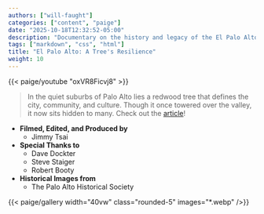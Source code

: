 ```yaml
---
authors: ["will-faught"]
categories: ["content", "paige"]
date: "2025-10-18T12:32:52-05:00"
description: "Documentary on the history and legacy of the El Palo Alto Tree."
tags: ["markdown", "css", "html"]
title: "El Palo Alto: A Tree's Resilience"
weight: 10
---
```


{{< paige/youtube "oxVR8Ficvj8" >}}

> In the quiet suburbs of Palo Alto lies a redwood tree that defines the city, community, and culture. Though it once towered over the valley, it now sits hidden to many. Check out the [article](https://www.paloaltoonline.com/community/2024/05/14/its-health-has-been-neglected-local-teen-creates-documentary-on-palo-altos-most-famous-tree/)!

* **Filmed, Edited, and Produced by**
    * Jimmy Tsai
* **Special Thanks to**
    * Dave Dockter
    * Steve Staiger
    * Robert Booty
* **Historical Images from**
  * The Palo Alto Historical Society

{{< paige/gallery width="40vw" class="rounded-5" images="*.webp" />}}
